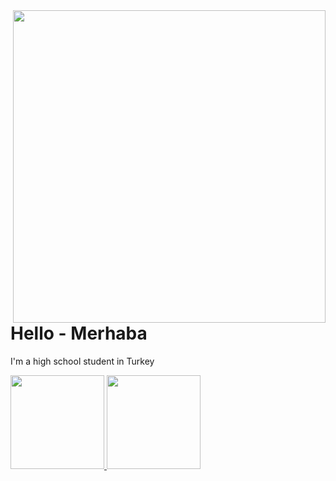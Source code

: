 <a href="https://github.com/relaxewdy?tab=repositories">
  <img align="right" src="https://github-readme-stats.vercel.app/api?username=yusufklncc&show_icons=true&hide_border=true&hide_rank=true&card_width=100" width="500px" />
</a>

# Hello - Merhaba

I'm a high school student in Turkey

<a href="https://t.me/yusufklncc">
  <img src="https://img.shields.io/badge/-@yusufklncc-2CA5E0?logo=Telegram&logoColor=blue" width="150"/> </a>
  
<a href="https://www.youtube.com/c/yusufklncc">
  <img src="https://img.shields.io/badge/-@yusufklncc-lightgrey?logo=YouTube&logoColor=red" width="150"/> </a>
